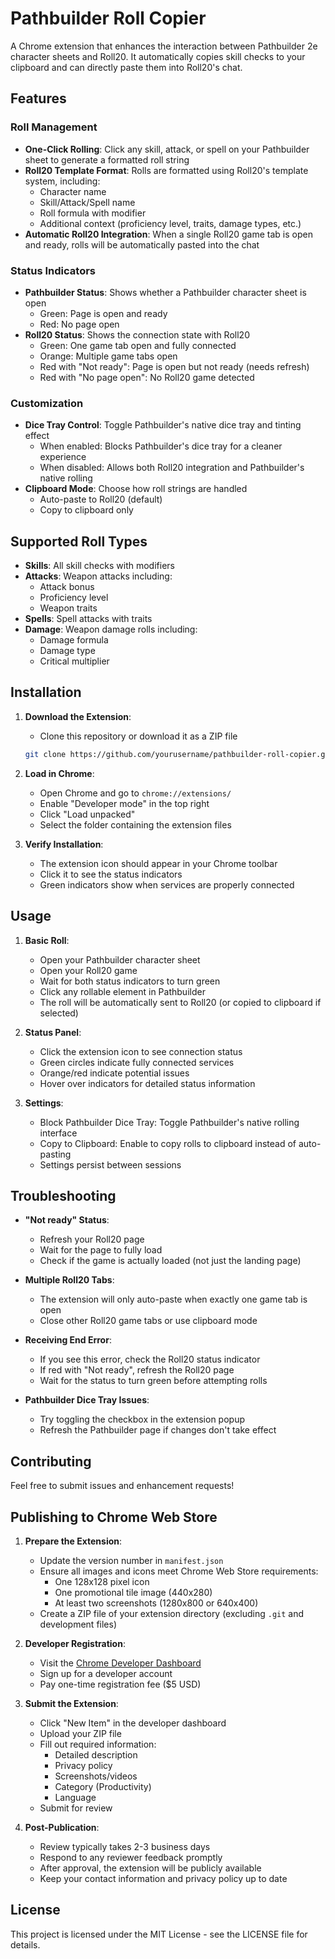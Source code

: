 # Pathbuilder Roll Copier

A Chrome extension that enhances the interaction between Pathbuilder 2e character sheets and Roll20. It automatically copies skill checks to your clipboard and can directly paste them into Roll20's chat.

## Features

### Roll Management
- **One-Click Rolling**: Click any skill, attack, or spell on your Pathbuilder sheet to generate a formatted roll string
- **Roll20 Template Format**: Rolls are formatted using Roll20's template system, including:
  - Character name
  - Skill/Attack/Spell name
  - Roll formula with modifier
  - Additional context (proficiency level, traits, damage types, etc.)
- **Automatic Roll20 Integration**: When a single Roll20 game tab is open and ready, rolls will be automatically pasted into the chat

### Status Indicators
- **Pathbuilder Status**: Shows whether a Pathbuilder character sheet is open
  - Green: Page is open and ready
  - Red: No page open
- **Roll20 Status**: Shows the connection state with Roll20
  - Green: One game tab open and fully connected
  - Orange: Multiple game tabs open
  - Red with "Not ready": Page is open but not ready (needs refresh)
  - Red with "No page open": No Roll20 game detected

### Customization
- **Dice Tray Control**: Toggle Pathbuilder's native dice tray and tinting effect
  - When enabled: Blocks Pathbuilder's dice tray for a cleaner experience
  - When disabled: Allows both Roll20 integration and Pathbuilder's native rolling
- **Clipboard Mode**: Choose how roll strings are handled
  - Auto-paste to Roll20 (default)
  - Copy to clipboard only

## Supported Roll Types
- **Skills**: All skill checks with modifiers
- **Attacks**: Weapon attacks including:
  - Attack bonus
  - Proficiency level
  - Weapon traits
- **Spells**: Spell attacks with traits
- **Damage**: Weapon damage rolls including:
  - Damage formula
  - Damage type
  - Critical multiplier

## Installation

1. **Download the Extension**:
   - Clone this repository or download it as a ZIP file
   ```bash
   git clone https://github.com/yourusername/pathbuilder-roll-copier.git
   ```

2. **Load in Chrome**:
   - Open Chrome and go to `chrome://extensions/`
   - Enable "Developer mode" in the top right
   - Click "Load unpacked"
   - Select the folder containing the extension files

3. **Verify Installation**:
   - The extension icon should appear in your Chrome toolbar
   - Click it to see the status indicators
   - Green indicators show when services are properly connected

## Usage

1. **Basic Roll**:
   - Open your Pathbuilder character sheet
   - Open your Roll20 game
   - Wait for both status indicators to turn green
   - Click any rollable element in Pathbuilder
   - The roll will be automatically sent to Roll20 (or copied to clipboard if selected)

2. **Status Panel**:
   - Click the extension icon to see connection status
   - Green circles indicate fully connected services
   - Orange/red indicate potential issues
   - Hover over indicators for detailed status information

3. **Settings**:
   - Block Pathbuilder Dice Tray: Toggle Pathbuilder's native rolling interface
   - Copy to Clipboard: Enable to copy rolls to clipboard instead of auto-pasting
   - Settings persist between sessions

## Troubleshooting

- **"Not ready" Status**:
  - Refresh your Roll20 page
  - Wait for the page to fully load
  - Check if the game is actually loaded (not just the landing page)

- **Multiple Roll20 Tabs**:
  - The extension will only auto-paste when exactly one game tab is open
  - Close other Roll20 game tabs or use clipboard mode

- **Receiving End Error**:
  - If you see this error, check the Roll20 status indicator
  - If red with "Not ready", refresh the Roll20 page
  - Wait for the status to turn green before attempting rolls

- **Pathbuilder Dice Tray Issues**:
  - Try toggling the checkbox in the extension popup
  - Refresh the Pathbuilder page if changes don't take effect

## Contributing

Feel free to submit issues and enhancement requests!

## Publishing to Chrome Web Store

1. **Prepare the Extension**:
   - Update the version number in `manifest.json`
   - Ensure all images and icons meet Chrome Web Store requirements:
     - One 128x128 pixel icon
     - One promotional tile image (440x280)
     - At least two screenshots (1280x800 or 640x400)
   - Create a ZIP file of your extension directory (excluding `.git` and development files)

2. **Developer Registration**:
   - Visit the [Chrome Developer Dashboard](https://chrome.google.com/webstore/devconsole)
   - Sign up for a developer account
   - Pay one-time registration fee ($5 USD)

3. **Submit the Extension**:
   - Click "New Item" in the developer dashboard
   - Upload your ZIP file
   - Fill out required information:
     - Detailed description
     - Privacy policy
     - Screenshots/videos
     - Category (Productivity)
     - Language
   - Submit for review

4. **Post-Publication**:
   - Review typically takes 2-3 business days
   - Respond to any reviewer feedback promptly
   - After approval, the extension will be publicly available
   - Keep your contact information and privacy policy up to date

## License

This project is licensed under the MIT License - see the LICENSE file for details.